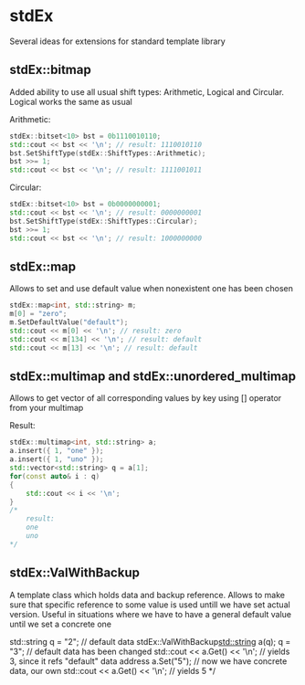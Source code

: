 # stdEx

Several ideas for extensions for standard template library

## stdEx::bitmap
Added ability to use all usual shift types: Arithmetic, Logical and Circular. Logical works the same as usual
 
 Arithmetic:
```cpp
stdEx::bitset<10> bst = 0b1110010110;
std::cout << bst << '\n'; // result: 1110010110
bst.SetShiftType(stdEx::ShiftTypes::Arithmetic);
bst >>= 1;
std::cout << bst << '\n'; // result: 1111001011
```

Circular:
```cpp
stdEx::bitset<10> bst = 0b0000000001;
std::cout << bst << '\n'; // result: 0000000001
bst.SetShiftType(stdEx::ShiftTypes::Circular);
bst >>= 1;
std::cout << bst << '\n'; // result: 1000000000
```
## stdEx::map
Allows to set and use default value when nonexistent one has been chosen
```cpp
stdEx::map<int, std::string> m;
m[0] = "zero";
m.SetDefaultValue("default");
std::cout << m[0] << '\n'; // result: zero
std::cout << m[134] << '\n'; // result: default
std::cout << m[13] << '\n'; // result: default
```

## stdEx::multimap and stdEx::unordered_multimap 
Allows to get vector of all corresponding values by key using [] operator from your multimap

Result:
```cpp
stdEx::multimap<int, std::string> a;
a.insert({ 1, "one" });
a.insert({ 1, "uno" });
std::vector<std::string> q = a[1];
for(const auto& i : q)
{
    std::cout << i << '\n';
}
/*
    result: 
    one
    uno
*/
```

## stdEx::ValWithBackup
A template class which holds data and backup reference. Allows to make sure that specific reference to some value is used untill we have set actual version. Useful in situations where we have to have a general default value until we set a concrete one

std::string q = "2"; // default data
stdEx::ValWithBackup<std::string> a(q); 
q = "3"; // default data has been changed
std::cout << a.Get() << '\n'; // yields 3, since it refs "default" data address
a.Set("5"); // now we have concrete data, our own
std::cout << a.Get() << '\n'; // yields 5
*/